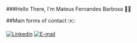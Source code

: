 ###Hello There, I'm Mateus Fernandes Barbosa 👋🏻

##Main forms of contact ✉️:

[![Linkedin](https://img.shields.io/badge/LinkedIn-0077B5?style=for-the-badge&logo=linkedin&logoColor=white)](https://www.linkedin.com/in/mateus-fernandes-barbosa-712783276/)
[![E-mail](https://img.shields.io/badge/Gmail-D14836?style=for-the-badge&logo=gmail&logoColor=white)](mateusfb04@gmail.com)
